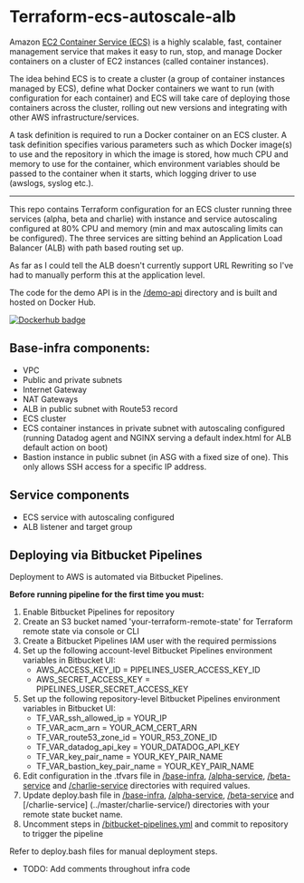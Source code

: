 # Terraform-ecs-autoscale-alb

Amazon [EC2 Container Service (ECS)](http://docs.aws.amazon.com/AmazonECS/latest/developerguide/) is a highly scalable, fast, container management service that makes it easy to run, stop, and manage Docker containers on a cluster of EC2 instances (called container instances).

The idea behind ECS is to create a cluster (a group of container instances managed by ECS), define what Docker containers we want to run (with configuration for each container) and ECS will take care of deploying those containers across the cluster, rolling out new versions and integrating with other AWS infrastructure/services.

A task definition is required to run a Docker container on an ECS cluster. A task definition specifies various parameters such as which Docker image(s) to use and the repository in which the image is stored, how much CPU and memory to use for the container, which environment variables should be passed to the container when it starts, which logging driver to use (awslogs, syslog etc.).

---

This repo contains Terraform configuration for an ECS cluster running three services (alpha, beta and charlie) with instance and service autoscaling configured at 80% CPU and memory (min and max autoscaling limits can be configured). The three services are sitting behind an Application Load Balancer (ALB) with path based routing set up.

As far as I could tell the ALB doesn't currently support URL Rewriting so I've had to manually perform this at the application level.

The code for the demo API is in the [/demo-api](../master/demo-api/) directory and is built and hosted on Docker Hub.

[![Dockerhub badge](http://dockeri.co/image/jch254/ecs-demo-api)](https://hub.docker.com/r/jch254/ecs-demo-api)


## Base-infra components:

+ VPC
+ Public and private subnets
+ Internet Gateway
+ NAT Gateways
+ ALB in public subnet with Route53 record
+ ECS cluster
+ ECS container instances in private subnet with autoscaling configured (running Datadog agent and NGINX serving a default index.html for ALB default action on boot)
+ Bastion instance in public subnet (in ASG with a fixed size of one). This only allows SSH access for a specific IP address.

## Service components

- ECS service with autoscaling configured
- ALB listener and target group

## Deploying via Bitbucket Pipelines

Deployment to AWS is automated via Bitbucket Pipelines.

**Before running pipeline for the first time you must:**

1. Enable Bitbucket Pipelines for repository
1. Create an S3 bucket named 'your-terraform-remote-state' for Terraform remote state via console or CLI
1. Create a Bitbucket Pipelines IAM user with the required permissions
1. Set up the following account-level Bitbucket Pipelines environment variables in Bitbucket UI:
    - AWS_ACCESS_KEY_ID = PIPELINES_USER_ACCESS_KEY_ID
    - AWS_SECRET_ACCESS_KEY = PIPELINES_USER_SECRET_ACCESS_KEY
1. Set up the following repository-level Bitbucket Pipelines environment variables in Bitbucket UI:
    - TF_VAR_ssh_allowed_ip = YOUR_IP
    - TF_VAR_acm_arn = YOUR_ACM_CERT_ARN
    - TF_VAR_route53_zone_id = YOUR_R53_ZONE_ID
    - TF_VAR_datadog_api_key = YOUR_DATADOG_API_KEY
    - TF_VAR_key_pair_name = YOUR_KEY_PAIR_NAME
    - TF_VAR_bastion_key_pair_name = YOUR_KEY_PAIR_NAME
1. Edit configuration in the .tfvars file in [/base-infra](../master/base-infra/), [/alpha-service](../master/alpha-service/), [/beta-service](../master/beta-service/) and [/charlie-service](../master/charlie-service/) directories with required values.
1. Update deploy.bash file in [/base-infra](../master/base-infra/), [/alpha-service](../master/alpha-service/), [/beta-service](../master/beta-service/) and [/charlie-service] (../master/charlie-service/) directories with your remote state bucket name.
1. Uncomment steps in [/bitbucket-pipelines.yml](../master/bitbucket-pipelines.yml) and commit to repository to trigger the pipeline

Refer to deploy.bash files for manual deployment steps.

- TODO: Add comments throughout infra code
